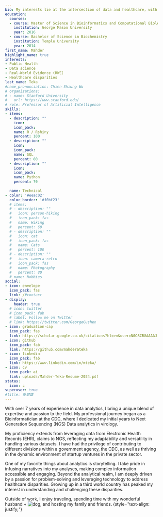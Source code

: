 ```yaml
---
bio: My interests lie at the intersection of data and healthcare, with the ultimate goal of leveraging data to promote healthcare access for all. 
education:
  courses:
  - course: Master of Science in Bioinformatics and Computational Biology
    institution: George Mason University
    year: 2016
  - course: Bachelor of Science in Biochemistry
    institution: Temple University
    year: 2014
first_name: Mahder
highlight_name: true
interests:
- Public Health
- Data science 
- Real-World Evidence (RWE)
- Healthcare disparities 
last_name: Teka
#name_pronunciation: Chien Shiung Wu
# organizations:
# - name: Stanford University
#   url: https://www.stanford.edu/
# role: Professor of Artificial Intelligence
skills:
- items:
  - description: ""
    icon: 
    icon_pack: 
    name: R / Rshiny
    percent: 100
  - description: ""
    icon: 
    icon_pack: 
    name: SQL
    percent: 80
  - description: ""
    icon: 
    icon_pack: 
    name: Python
    percent: 70
  
  name: Technical
- color: '#eeac02'
  color_border: '#f0bf23'
  # items:
  # - description: ""
  #   icon: person-hiking
  #   icon_pack: fas
  #   name: Hiking
  #   percent: 60
  # - description: ""
  #   icon: cat
  #   icon_pack: fas
  #   name: Cats
  #   percent: 100
  # - description: ""
  #   icon: camera-retro
  #   icon_pack: fas
  #   name: Photography
  #   percent: 80
  # name: Hobbies
social:
- icon: envelope
  icon_pack: fas
  link: /#contact
- display:
    header: true
  # icon: twitter
  # icon_pack: fab
  # label: Follow me on Twitter
  # link: https://twitter.com/GeorgeCushen
- icon: graduation-cap
  icon_pack: fas
  link: https://scholar.google.co.uk/citations?hl=en&user=N0O8CR8AAAAJ
- icon: github
  icon_pack: fab
  link: https://github.com/mahderateka
- icon: linkedin
  icon_pack: fab
  link: https://www.linkedin.com/in/mteka/
- icon: cv
  icon_pack: ai
  link: uploads/Mahder-Teka-Resume-2024.pdf
status:
  icon: ☕️
superuser: true
#title: 吳健雄
---
```



With over 7 years of experience in data analytics, I bring a unique blend of expertise and passion to the field. My professional journey began as a Bioinformatician at the CDC, where I dedicated my initial years to Next Generation Sequencing (NGS) Data analytics in virology. 

My proficiency extends from leveraging data from Electronic Health Records (EHR), claims to NGS, reflecting my adaptability and versatility in handling various datasets. I have had the privilege of contributing to different divisions within a government agency, the CDC, as well as thriving in the dynamic environment of startup ventures in the private sector.

One of my favorite things about analytics is storytelling. I take pride in infusing narratives into my analyses, making complex information accessible and engaging. Beyond the analytical realm, I am deeply driven by a passion for problem-solving and leveraging technology to address healthcare disparities. Growing up in a third world country has peaked my interest in understanding and challenging these disparities. 

Outside of work, I enjoy traveling, spending time  with my wonderful husband + ![dog]('/assets/media/noodle.png'), and hosting my family and friends. 
{style="text-align: justify;"}
